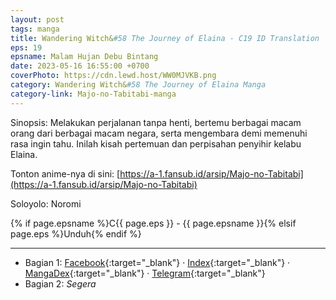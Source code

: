 ```yaml
---
layout: post
tags: manga
title: Wandering Witch&#58 The Journey of Elaina - C19 ID Translation
eps: 19
epsname: Malam Hujan Debu Bintang
date: 2023-05-16 16:55:00 +0700
coverPhoto: https://cdn.lewd.host/WW0MJVKB.png
category: Wandering Witch&#58 The Journey of Elaina Manga
category-link: Majo-no-Tabitabi-manga
---
```


Sinopsis: Melakukan perjalanan tanpa henti, bertemu berbagai macam orang dari berbagai macam negara, serta mengembara demi memenuhi rasa ingin tahu. Inilah kisah pertemuan dan perpisahan penyihir kelabu Elaina.

Tonton anime-nya di sini: [https://a-1.fansub.id/arsip/Majo-no-Tabitabi](https://a-1.fansub.id/arsip/Majo-no-Tabitabi)

Soloyolo: Noromi

{% if page.epsname %}C{{ page.eps }} - {{ page.epsname }}{% elsif page.eps %}Unduh{% endif %}

---
- Bagian 1: [Facebook](https://www.facebook.com/a1fansub/posts/pfbid0DNLNTgf82BuvLCFgGzzhYRyaq6wBCSJvn7dC2woYxDfUm9DdxpmBA5YWATU2vkZrl){:target="_blank"} &middot; [Index](https://bit.ly/elainabab19-1){:target="_blank"} &middot; [MangaDex](https://mangadex.org/chapter/9cfc2d8c-9d4b-4e3a-9e56-470e31255d2c){:target="_blank"} &middot; [Telegram](https://t.me/a1fansubweeklies/290){:target="_blank"}
- Bagian 2: _Segera_
